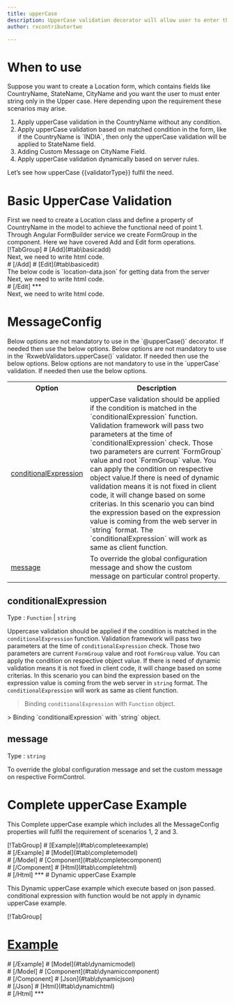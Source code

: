 ```yaml
---
title: upperCase 
description: UpperCase validation decorator will allow user to enter the alphabets only in the upperCase format.
author: rxcontributortwo

---
```

# When to use
Suppose you want to create a Location form, which contains fields like CountryName, StateName, CityName and you want the user to must enter string only in the Upper case. Here depending upon the requirement these scenarios may arise.
<ol>
    <li>Apply upperCase validation in the CountryName without any condition.</li>
    <li>Apply upperCase validation based on matched condition in the form, like if the CountryName is `INDIA`, then only the upperCase validation will be applied to StateName field.</li>
	<li>Adding Custom Message on CityName Field.</li>
    <data-scope scope="['decorator','validator']">
	<li>Apply upperCase validation dynamically based on server rules.</li>
    </data-scope>
</ol>
Let’s see how upperCase {{validatorType}} fulfil the need.

# Basic UpperCase Validation
<data-scope scope="['decorator']">
First we need to create a Location class and define a property of CountryName in the model to achieve the functional need of point 1.
<div component="app-code" key="upperCase-add-model"></div> 
</data-scope>
Through Angular FormBuilder service we create FormGroup in the component.
Here we have covered Add and Edit form operations. 

<data-scope scope="['decorator']">
<div component="app-tabs" key="basic-operations"></div>
[!TabGroup]
# [Add](#tab\basicadd)
<div component="app-code" key="upperCase-add-component"></div> 
Next, we need to write html code.
<div component="app-code" key="upperCase-add-html"></div> 
<div component="app-example-runner" ref-component="app-upperCase-add"></div>
# [/Add]
# [Edit](#tab\basicedit)
<div component="app-code" key="upperCase-edit-component"></div>
The below code is `location-data.json` for getting data from the server 
<div component="app-code" key="upperCase-edit-json"></div> 
Next, we need to write html code.
<div component="app-code" key="upperCase-edit-html"></div> 
<div component="app-example-runner" ref-component="app-upperCase-edit"></div>
# [/Edit]
***
</data-scope>

<data-scope scope="['validator','template-driven']">
<div component="app-code" key="upperCase-add-component"></div> 
Next, we need to write html code.
<div component="app-code" key="upperCase-add-html"></div> 
<div component="app-example-runner" ref-component="app-upperCase-add"></div>
</data-scope>
 
# MessageConfig 
<data-scope scope="['decorator']">
Below options are not mandatory to use in the `@upperCase()` decorator. If needed then use the below options.
</data-scope>

<data-scope scope="['validator']">
Below options are not mandatory to use in the `RxwebValidators.upperCase()` validator. If needed then use the below options.
</data-scope>

<data-scope scope="['template-driven']">
Below options are not mandatory to use in the `upperCase` validation. If needed then use the below options.
</data-scope>

<table class="table table-bordered table-striped">
<tr><th>Option</th><th>Description</th></tr>
<tr><td><a href="#conditionalExpression" (click)='scrollTo("#conditionalExpression")' title="conditionalExpression">conditionalExpression</a></td><td>upperCase validation should be applied if the condition is matched in the `conditionalExpression` function. Validation framework will pass two parameters at the time of `conditionalExpression` check. Those two parameters are current `FormGroup` value and root `FormGroup` value. You can apply the condition on respective object value.If there is need of dynamic validation means it is not fixed in client code, it will change based on some criterias. In this scenario you can bind the expression based on the expression value is coming from the web server in `string` format. The `conditionalExpression` will work as same as client function.</td></tr>
<tr><td><a href="#message" (click)='scrollTo("#message")' title="message">message</a></td><td>To override the global configuration message and show the custom message on particular control property.</td></tr>
</table>

## conditionalExpression 
Type :  `Function`  |  `string` 

Uppercase validation should be applied if the condition is matched in the `conditionalExpression` function. Validation framework will pass two parameters at the time of `conditionalExpression` check. Those two parameters are current `FormGroup` value and root `FormGroup` value. You can apply the condition on respective object value.
If there is need of dynamic validation means it is not fixed in client code, it will change based on some criterias. In this scenario you can bind the expression based on the expression value is coming from the web server in `string` format. The `conditionalExpression` will work as same as client function.

> Binding `conditionalExpression` with `Function` object.
<div component="app-code" key="upperCase-conditionalExpressionExampleFunction-model"></div> 
> Binding `conditionalExpression` with `string` object. 
<div component="app-code" key="upperCase-conditionalExpressionExampleString-model"></div> 

<div component="app-example-runner" ref-component="app-upperCase-conditionalExpression" title="upperCase decorators with conditionalExpression" key="conditionalExpression"></div>
 
## message 
Type :  `string` 

To override the global configuration message and set the custom message on respective FormControl.
 
<div component="app-code" key="upperCase-messageExample-model"></div> 
<div component="app-example-runner" ref-component="app-upperCase-message" title="upperCase decorators with message" key="message"></div>

# Complete upperCase Example

This Complete upperCase example which includes all the MessageConfig properties will fulfil the requirement of scenarios 1, 2 and 3.

<div component="app-tabs" key="complete"></div>
[!TabGroup]
# [Example](#tab\completeexample)
<div component="app-example-runner" ref-component="app-upperCase-complete"></div>
# [/Example]
<data-scope scope="['decorator']">
# [Model](#tab\completemodel)
<div component="app-code" key="upperCase-complete-model"></div> 
# [/Model]
</data-scope>
# [Component](#tab\completecomponent)
<div component="app-code" key="upperCase-complete-component"></div> 
# [/Component]
# [Html](#tab\completehtml)
<div component="app-code" key="upperCase-complete-html"></div> 
# [/Html]
***

<data-scope scope="['decorator','validator']">
# Dynamic upperCase Example

This Dynamic upperCase example which execute based on json passed. conditional expression with function would be not apply in dynamic upperCase example. 

<div component="app-tabs" key="dynamic"></div>

[!TabGroup]
# [Example](#tab\dynamicexample)
<div component="app-example-runner" ref-component="app-upperCase-dynamic"></div>
# [/Example]
<data-scope scope="['decorator']">
# [Model](#tab\dynamicmodel)
<div component="app-code" key="upperCase-dynamic-model"></div>
# [/Model]
</data-scope>
# [Component](#tab\dynamiccomponent)
<div component="app-code" key="upperCase-dynamic-json"></div>
# [/Component]
# [Json](#tab\dynamicjson)
<div component="app-code" key="upperCase-dynamic-json"></div>
# [/Json]
# [Html](#tab\dynamichtml)
<div component="app-code" key="upperCase-dynamic-html"></div> 
# [/Html]
***
</data-scope>